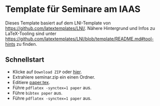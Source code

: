 # Template für Seminare am IAAS

Dieses Template basiert auf dem LNI-Template von https://github.com/latextemplates/LNI/.
Nähere Hintergrund und Infos zu LaTeX-Tooling sind unter https://github.com/latextemplates/LNI/blob/template/README.md#tool-hints zu finden.

## Schnellstart
 * Klicke auf `Download ZIP` oder [hier](https://github.com/latextemplates/LNI/archive/seminar.zip).
 * Extrahiere seminar.zip ein einen Ordner.
 * Editiere [paper.tex](paper.tex).
 * Führe `pdflatex -synctex=1 paper` aus.
 * Führe `bibtex paper` aus.
 * Führe `pdflatex -synctex=1 paper` aus.
